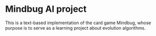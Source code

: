 # Mindbug AI project

This is a text-based implementation of the card game Mindbug, whose purpose is to serve as a learning project about evolution algorithms.